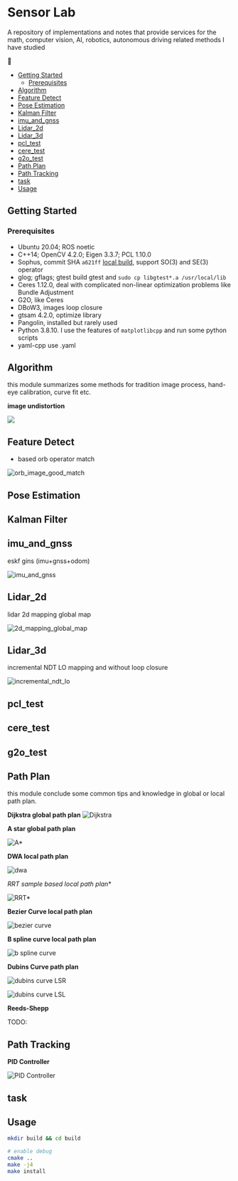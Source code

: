 # Sensor Lab <!-- omit in toc -->

A repository of implementations and notes that provide services for the math, computer vision, AI, robotics, autonomous driving related methods I have studied

:construction:

- [Getting Started](#getting-started)
  - [Prerequisites](#prerequisites)
- [Algorithm](#algorithm)
- [Feature Detect](#feature-detect)
- [Pose Estimation](#pose-estimation)
- [Kalman Filter](#kalman-filter)
- [imu\_and\_gnss](#imu_and_gnss)
- [Lidar\_2d](#lidar_2d)
- [Lidar\_3d](#lidar_3d)
- [pcl\_test](#pcl_test)
- [cere\_test](#cere_test)
- [g2o\_test](#g2o_test)
- [Path Plan](#path-plan)
- [Path Tracking](#path-tracking)
- [task](#task)
- [Usage](#usage)

## Getting Started

### Prerequisites

- Ubuntu 20.04; ROS noetic
- C++14; OpenCV 4.2.0; Eigen 3.3.7; PCL 1.10.0
- Sophus, commit SHA `a621ff` [local build](./task/local_build_sophus.md), support SO(3) and SE(3) operator
- glog; gflags; gtest build gtest and `sudo cp libgtest*.a /usr/local/lib`
- Ceres 1.12.0, deal with complicated non-linear optimization problems like Bundle Adjustment
- G2O, like Ceres
- DBoW3, images loop closure
- gtsam 4.2.0, optimize library
- Pangolin, installed but rarely used
- Python 3.8.10. I use the features of `matplotlibcpp` and run some python scripts
- yaml-cpp use .yaml

## Algorithm

this module summarizes some methods for tradition image process, hand-eye calibration, curve fit etc.

**image undistortion**

![](./support_files/image/algorithm/img1.png)

## Feature Detect

- based orb operator match

![orb_image_good_match](./support_files/image/feature_detect/orb_image_good_match.png)

## Pose Estimation

## Kalman Filter

## imu_and_gnss

eskf gins (imu+gnss+odom)

![imu_and_gnss](./support_files/image/imu_and_gnss/imu_and_gnss.png)

## Lidar_2d

lidar 2d mapping global map

![2d_mapping_global_map](./support_files/image/lidar_2d/2d_mapping_global_map.png)

## Lidar_3d

incremental NDT LO mapping and without loop closure

![incremental_ndt_lo](./support_files/image/lidar_3d/incremental_ndt_lo.png)

## pcl_test

## cere_test

## g2o_test

## Path Plan

this module conclude some common tips and knowledge in global or local path plan. 

**Dijkstra global path plan**
![Dijkstra](./support_files/image/path_plan/dijkstra_demo.png)

**A star global path plan**

![A*](./support_files/image/path_plan/astar_demo.png)

**DWA local path plan**

![dwa](./support_files/image/path_plan/dwa_demo.png)

**RRT* sample based local path plan**

![RRT*](./support_files/image/path_plan/rrt_star_demo.png)

**Bezier Curve local path plan**

![bezier curve](./support_files/image/path_plan/bezier_curve.png)

**B spline curve local path plan**

![b spline curve](./support_files/image/path_plan/b_spline_demo.png)

**Dubins Curve path plan**

![dubins curve LSR](./support_files/image/path_plan/dubins_curve_1.png)

![dubins curve LSL](./support_files/image/path_plan/dubins_curve_2.png)

**Reeds-Shepp**

TODO: 

## Path Tracking

**PID Controller**

![PID Controller](./support_files/image/path_tracking/pid_demo.png)

## task

## Usage

```bash
mkdir build && cd build

# enable debug
cmake ..
make -j4
make install
```
